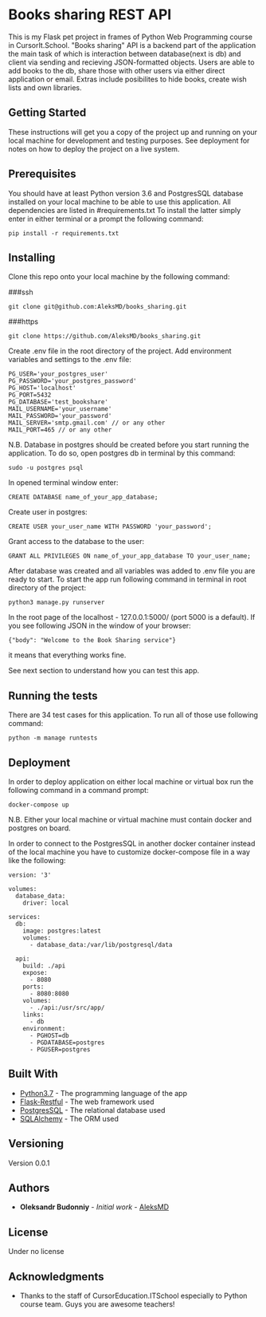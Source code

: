 # Books sharing REST API

This is my Flask pet project in frames of Python Web Programming course in CursorIt.School.
"Books sharing" API is a backend part of the application the main task of which is interaction between database(next is db) and client via sending and recieving JSON-formatted objects. Users are able to add books to the db, share those with other users via either direct application or email. Extras include posibilites to hide books, create wish lists and own libraries.

## Getting Started

These instructions will get you a copy of the project up and running on your local machine for development and testing purposes. See deployment for notes on how to deploy the project on a live system.

## Prerequisites

You should have at least Python version 3.6 and PostgresSQL database installed on your local machine to be able to use this application. All dependencies are listed in #requirements.txt To install the latter simply enter in either terminal or a prompt the following command:

```
pip install -r requirements.txt

```

## Installing

Clone this repo onto your local machine by the following command:

###ssh
```
git clone git@github.com:AleksMD/books_sharing.git

```

###https
```
git clone https://github.com/AleksMD/books_sharing.git

```
Create .env file in the root directory of the project.
Add environment variables and settings to the .env file:

```
PG_USER='your_postgres_user'
PG_PASSWORD='your_postgres_password'
PG_HOST='localhost'
PG_PORT=5432
PG_DATABASE='test_bookshare'
MAIL_USERNAME='your_username'
MAIL_PASSWORD='your_password'
MAIL_SERVER='smtp.gmail.com' // or any other
MAIL_PORT=465 // or any other
```
N.B. Database in postgres should be created before you start running the application.
To do so, open postgres db in terminal by this command:

```
sudo -u postgres psql
```
In opened terminal window enter:

```
CREATE DATABASE name_of_your_app_database;

```

Create user in postgres:

```
CREATE USER your_user_name WITH PASSWORD 'your_password';

```

Grant access to the database to the user:
```
GRANT ALL PRIVILEGES ON name_of_your_app_database TO your_user_name;
```

After database was created and all variables was added to .env file you are ready to start.
To start the app run following command in terminal in root directory of the project:
```
python3 manage.py runserver

```
In the root page of the localhost - 127.0.0.1:5000/ (port 5000 is a default).
If you see following JSON in the window of your browser:

```
{"body": "Welcome to the Book Sharing service"}

```
it means that everything works fine.

See next section to understand how you can test this app.

## Running the tests
There are 34 test cases for this application.
To run all of those use following command:

```
python -m manage runtests

```

## Deployment

In order to deploy application on either local machine or virtual box run the following command in a command prompt:

```
docker-compose up

```
N.B. Either your local machine or virtual machine must contain docker and postgres on board.

In order to connect to the PostgresSQL in another docker container instead of the local machine you have to customize
docker-compose file in a way like the following:
```
version: '3'

volumes:
  database_data:
    driver: local

services:
  db:
    image: postgres:latest
    volumes:
      - database_data:/var/lib/postgresql/data

  api:
    build: ./api
    expose:
      - 8080
    ports:
      - 8080:8080
    volumes:
      - ./api:/usr/src/app/
    links:
      - db
    environment:
      - PGHOST=db
      - PGDATABASE=postgres
      - PGUSER=postgres
``` 
## Built With

* [Python3.7](https://www.python.org) - The programming language of the app
* [Flask-Restful](https://maven.apache.org/) - The web framework used
* [PostgresSQL](https://rometools.github.io/rome/) - The relational database used
* [SQLAlchemy](https://www.sqlalchemy.org) - The ORM used

## Versioning

Version 0.0.1

## Authors

* **Oleksandr Budonniy** - *Initial work* - [AleksMD](https://github.com/AleksMD)

## License

Under no license

## Acknowledgments

* Thanks to the staff of CursorEducation.ITSchool especially to Python course team. Guys you are awesome teachers! 

